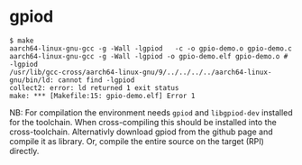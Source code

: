 # gpiod

```
$ make
aarch64-linux-gnu-gcc -g -Wall -lgpiod   -c -o gpio-demo.o gpio-demo.c
aarch64-linux-gnu-gcc -g -Wall -lgpiod -o gpio-demo.elf gpio-demo.o # -lgpiod
/usr/lib/gcc-cross/aarch64-linux-gnu/9/../../../../aarch64-linux-gnu/bin/ld: cannot find -lgpiod
collect2: error: ld returned 1 exit status
make: *** [Makefile:15: gpio-demo.elf] Error 1
```

NB: For compilation the environment needs `gpiod` and `libgpiod-dev` installed
for the toolchain. When cross-compiling this should be installed into the
cross-toolchain. Alternativly download gpiod from the github page and
compile it as library. Or, compile the entire source on the target (RPI)
directly.
